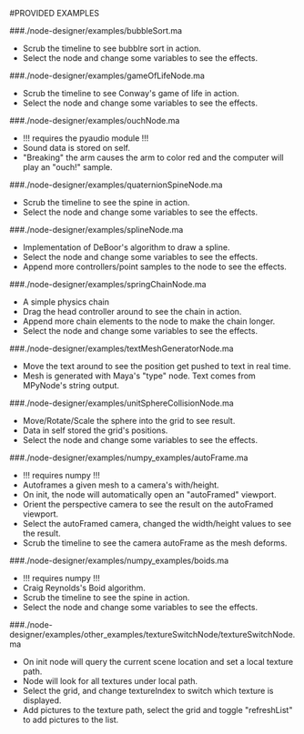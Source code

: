 #PROVIDED EXAMPLES

###./node-designer/examples/bubbleSort.ma
* Scrub the timeline to see bubblre sort in action.
* Select the node and change some variables to see the effects.


###./node-designer/examples/gameOfLifeNode.ma
* Scrub the timeline to see Conway's game of life in action.
* Select the node and change some variables to see the effects.


###./node-designer/examples/ouchNode.ma
* !!! requires the pyaudio module !!!
* Sound data is stored on self.
* "Breaking" the arm causes the arm to color red and the computer will play an "ouch!" sample.


###./node-designer/examples/quaternionSpineNode.ma
* Scrub the timeline to see the spine in action.
* Select the node and change some variables to see the effects.


###./node-designer/examples/splineNode.ma
* Implementation of DeBoor's algorithm to draw a spline.
* Select the node and change some variables to see the effects.
* Append more controllers/point samples to the node to see the effects.


###./node-designer/examples/springChainNode.ma
* A simple physics chain
* Drag the head controller around to see the chain in action.
* Append more chain elements to the node to make the chain longer.
* Select the node and change some variables to see the effects.


###./node-designer/examples/textMeshGeneratorNode.ma
* Move the text around to see the position get pushed to text in real time.
* Mesh is generated with Maya's "type" node. Text comes from MPyNode's string output.


###./node-designer/examples/unitSphereCollisionNode.ma
* Move/Rotate/Scale the sphere into the grid to see result.
* Data in self stored the grid's positions.
* Select the node and change some variables to see the effects.


###./node-designer/examples/numpy_examples/autoFrame.ma
* !!! requires numpy !!!
* Autoframes a given mesh to a camera's with/height.
* On init, the node will automatically open an "autoFramed" viewport.
* Orient the perspective camera to see the result on the autoFramed viewport.
* Select the autoFramed camera, changed the width/height values to see the result.
* Scrub the timeline to see the camera autoFrame as the mesh deforms.


###./node-designer/examples/numpy_examples/boids.ma
* !!! requires numpy !!!
* Craig Reynolds's Boid algorithm.
* Scrub the timeline to see the spine in action.
* Select the node and change some variables to see the effects.


###./node-designer/examples/other_examples/textureSwitchNode/textureSwitchNode.ma
* On init node will query the current scene location and set a local texture path.
* Node will look for all textures under local path.
* Select the grid, and change textureIndex to switch which texture is displayed.
* Add pictures to the texture path, select the grid and toggle "refreshList" to add pictures to the list.



